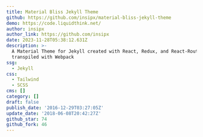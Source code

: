 ```yaml
---
title: Material Bliss Jekyll Theme
github: https://github.com/insipx/material-bliss-jekyll-theme
demo: https://code.liquidthink.net/
author: insipx
author_link: https://github.com/insipx
date: 2023-11-28T05:38:12.631Z
description: >-
  A Material Theme for Jekyll created with React, Redux, and React-Router
  transpiled with Webpack
ssg:
  - Jekyll
css:
  - Tailwind
  - SCSS
cms: []
category: []
draft: false
publish_date: '2016-12-29T03:27:05Z'
update_date: '2018-06-08T20:42:27Z'
github_star: 74
github_fork: 46
---
```

